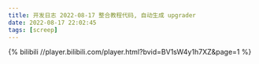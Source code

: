 ```yaml
---
title: 开发日志 2022-08-17 整合教程代码, 自动生成 upgrader
date: 2022-08-17 22:02:45
tags: [screep]
---
```


{% bilibili //player.bilibili.com/player.html?bvid=BV1sW4y1h7XZ&page=1 %}